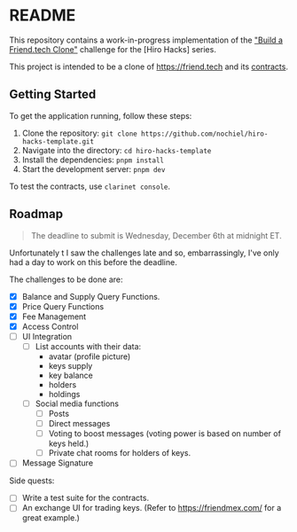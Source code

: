 # README

This repository contains a work-in-progress implementation of the ["Build a Friend.tech Clone"](https://docs.hiro.so/hacks/build-a-friend-tech-clone#challenges) challenge for the [Hiro Hacks] series.

This project is intended to be a clone of https://friend.tech and its [contracts](https://basescan.org/address/0xcf205808ed36593aa40a44f10c7f7c2f67d4a4d4#code).

## Getting Started

To get the application running, follow these steps:

1. Clone the repository: `git clone https://github.com/nochiel/hiro-hacks-template.git`
2. Navigate into the directory: `cd hiro-hacks-template`
3. Install the dependencies: `pnpm install`
4. Start the development server: `pnpm dev`

To test the contracts, use `clarinet console`.

## Roadmap

> The deadline to submit is Wednesday, December 6th at midnight ET.

Unfortunately t I saw the challenges late and so, embarrassingly, I've only had a day to work on this before the deadline.

The challenges to be done are:

- [x] Balance and Supply Query Functions.
- [x] Price Query Functions
- [x] Fee Management
- [x] Access Control
- [ ] UI Integration
  - [ ] List accounts with their data:
    - avatar (profile picture)
    - keys supply
    - key balance
    - holders
    - holdings
  - [ ] Social media functions
    - [ ] Posts
    - [ ] Direct messages
    - [ ] Voting to boost messages (voting power is based on number of keys held.)
    - [ ] Private chat rooms for holders of keys.
- [ ] Message Signature

Side quests:

- [ ] Write a test suite for the contracts.
- [ ] An exchange UI for trading keys. (Refer to https://friendmex.com/ for a great example.)
